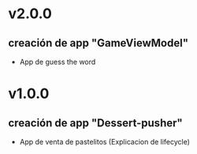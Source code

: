 # v2.0.0
## creación de app "GameViewModel"
- App de guess the word

# v1.0.0
## creación de app "Dessert-pusher"
- App de venta de pastelitos (Explicacion de lifecycle)
